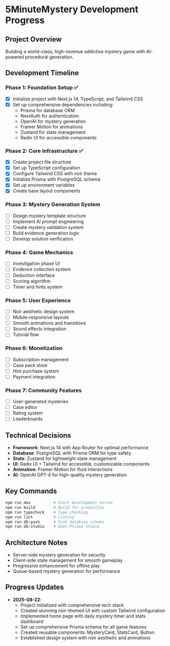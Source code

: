 # 5MinuteMystery Development Progress

## Project Overview
Building a world-class, high-revenue addictive mystery game with AI-powered procedural generation.

## Development Timeline

### Phase 1: Foundation Setup ✅
- [x] Initialize project with Next.js 14, TypeScript, and Tailwind CSS
- [x] Set up comprehensive dependencies including:
  - Prisma for database ORM
  - NextAuth for authentication
  - OpenAI for mystery generation
  - Framer Motion for animations
  - Zustand for state management
  - Radix UI for accessible components

### Phase 2: Core Infrastructure ✅
- [x] Create project file structure
- [x] Set up TypeScript configuration
- [x] Configure Tailwind CSS with noir theme
- [x] Initialize Prisma with PostgreSQL schema
- [x] Set up environment variables
- [x] Create base layout components

### Phase 3: Mystery Generation System
- [ ] Design mystery template structure
- [ ] Implement AI prompt engineering
- [ ] Create mystery validation system
- [ ] Build evidence generation logic
- [ ] Develop solution verification

### Phase 4: Game Mechanics
- [ ] Investigation phase UI
- [ ] Evidence collection system
- [ ] Deduction interface
- [ ] Scoring algorithm
- [ ] Timer and hints system

### Phase 5: User Experience
- [ ] Noir aesthetic design system
- [ ] Mobile-responsive layouts
- [ ] Smooth animations and transitions
- [ ] Sound effects integration
- [ ] Tutorial flow

### Phase 6: Monetization
- [ ] Subscription management
- [ ] Case pack store
- [ ] Hint purchase system
- [ ] Payment integration

### Phase 7: Community Features
- [ ] User-generated mysteries
- [ ] Case editor
- [ ] Rating system
- [ ] Leaderboards

## Technical Decisions
- **Framework**: Next.js 14 with App Router for optimal performance
- **Database**: PostgreSQL with Prisma ORM for type safety
- **State**: Zustand for lightweight state management
- **UI**: Radix UI + Tailwind for accessible, customizable components
- **Animation**: Framer Motion for fluid interactions
- **AI**: OpenAI GPT-4 for high-quality mystery generation

## Key Commands
```bash
npm run dev          # Start development server
npm run build        # Build for production
npm run typecheck    # Type checking
npm run lint         # Linting
npm run db:push      # Push database schema
npm run db:studio    # Open Prisma Studio
```

## Architecture Notes
- Server-side mystery generation for security
- Client-side state management for smooth gameplay
- Progressive enhancement for offline play
- Queue-based mystery generation for performance

## Progress Updates
- **2025-08-22**: 
  - Project initialized with comprehensive tech stack
  - Created stunning noir-themed UI with custom Tailwind configuration
  - Implemented home page with daily mystery timer and stats dashboard
  - Set up comprehensive Prisma schema for all game features
  - Created reusable components: MysteryCard, StatsCard, Button
  - Established design system with noir aesthetic and animations